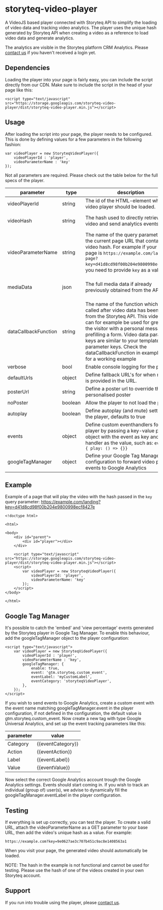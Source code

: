 
# storyteq-video-player
A VideoJS based player connected with Storyteq API to simplify the loading of video data and tracking video analytics. The player uses the unique hash generated by Storyteq API when creating a video as a reference to load video data and generate analytics. 

The analytics are visible in the Storyteq platform CRM Analytics. Please [contact us](mailto:teq@storyteq.com) if you haven't received a login yet.

## Dependencies
Loading the player into your page is fairly easy, you can include the script directly from our CDN. Make sure to include the  script in the head of your page like this:
```
<script type="text/javascript" src="https://storage.googleapis.com/storyteq-video-player/dist/storyteq-video-player.min.js"></script>
```
## Usage
After loading the script into your page, the player needs to be configured. This is done by defining values for a few parameters in the following fashion:

```
var videoPlayer = new StoryteqVideoPlayer({
    videoPlayerId : 'player',
    videoParameterName : 'key'
});
``` 
Not all parameters are required. Please check out the table below for the full specs of the player.

|parameter|type|description|required|
|--|--|--|--|
|videoPlayerId|string|The id of the HTML-element where the video player should be loaded.|yes|
|videoHash|string|The hash used to directly retrieve the video and send analytics events to.|not required if videoParameterName or mediaData is filled|
|videoParameterName|string|The name of the query parameter in the current page URL that contains the video hash. For example if your landing page is `https://example.com/landing-page?key=d41d8cd98f00b204e9800998ecf8427e`, you need to provide `key` as a value.|not required if videoHash or mediaData is filled|
|mediaData|json|The full media data if already previously obtained from the API.|not required if videoHash or videoParameterName is filled|
|dataCallbackFunction|string|The name of the function which is called after video data has been loaded from the Storyteq API. This video data can for example be used for greeting the visitor with a personal message or prefilling a form. Video data parameter keys are similar to your template parameter keys. Check the dataCallbackFunction in example.html for a working example|no|
|verbose|bool|Enable console logging for the player.|no|
|defaultUrls|object|Define fallback URL's for when no hash is provided in the URL.|no|
|posterUrl|string|Define a poster url to override the personalised poster|no|
|noPoster|boolean|Allow the player to not load the poster|no|
|autoplay|boolean|Define autoplay (and mute) settings for the player, defaults to true|no|
|events|object|Define custom eventhandlers for the player by passing a key-value pair object with the event as key and the handler as the value, such as: `events: { play: () => {}}`|no|
|googleTagManager|object|Define your Google Tag Manager configuration to forward video player events to Google Analytics|no|

## Example
Example of a page that will play the video with the hash passed in the `key` query parameter: https://example.com/landing?key=d41d8cd98f00b204e9800998ecf8427e
```
<!doctype html>

<html>

<body>
    <div id="parent">
        <div id="player"></div>
    </div>

    <script type="text/javascript" src="https://storage.googleapis.com/storyteq-video-player/dist/storyteq-video-player.min.js"></script>
    <script>
        var videoPlayer = new StoryteqVideoPlayer({
            videoPlayerId: 'player',
            videoParameterName: 'key'
        });
    </script>
</body>

</html>
```

## Google Tag Manager
It's possible to catch the 'embed' and 'view percentage' events generated by the Storyteq player in Google Tag Manager. To enable this behaviour, add the googleTagManager object to the player configuration:

```
<script type="text/javascript">
    var videoPlayer = new StoryteqVideoPlayer({
        videoPlayerId : 'player',
        videoParameterName : 'key',
        googleTagManager: {
            enable: true,
            event: 'gtm.storyteq.custom_event',
            eventLabel: 'myCustomLabel',
            eventCategory: 'storyteqVideoPlayer',
        },
    });
</script>
```
If you wish to send events to Google Analytics, create a custom event with the event name matching googleTagManager.event in the player configuration, if not defined in the configuration, the default value is gtm.storyteq.custom_event. Now create a new tag with type Google Universal Analytics, and set up the event tracking parameters like this:

|parameter|value|
|--|--|
|Category|{{eventCategory}}|
|Action|{{eventAction}}|
|Label|{{eventLabel}}|
|Value|{{eventValue}}|

Now select the correct Google Analytics account trough the Google Analytics settings. Events should start coming in. If you wish to track an individual (group of) user(s), we advise to dynamically fill the googleTagManager.eventLabel in the player configuration.
## Testing
If everything is set up correctly, you can test the player. To create a valid URL, attach the videoParameterName as a GET parameter to your base URL, then add the video's unique hash as a value. For example:
```
https://example.com?key=9e0627ae3c707b451c9ac8e1408563a1
```
When you visit your page, the generated video should automatically be loaded.

NOTE: The hash in the example is not functional and cannot be used for testing. Please use the hash of one of the videos created in your own Storyteq account.
## Support
If you run into trouble using the player, please [contact us](mailto:teq@storyteq.com).
